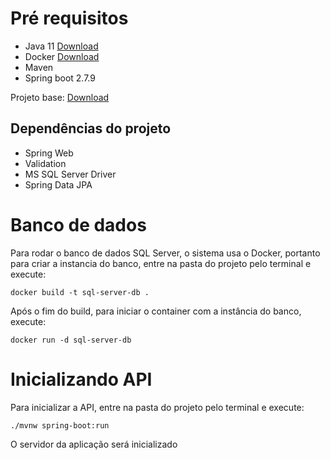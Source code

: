 # Pré requisitos

- Java 11 [Download](https://www.oracle.com/br/java/technologies/javase/jdk11-archive-downloads.html)
- Docker [Download](https://www.docker.com/)
- Maven
- Spring boot 2.7.9

Projeto base: [Download](https://start.spring.io/#!type=maven-project&language=java&platformVersion=2.7.9&packaging=jar&jvmVersion=11&groupId=com.api&artifactId=ficha-paciente&name=ficha-paciente&description=Sistema%20hospitalar%20de%20valida%C3%A7%C3%A3o%20de%20fichas%20de%20pacientes&packageName=com.api.ficha-paciente&dependencies=web,validation,sqlserver,data-jpa)

## Dependências do projeto

- Spring Web
- Validation
- MS SQL Server Driver
- Spring Data JPA

# Banco de dados

Para rodar o banco de dados SQL Server, o sistema usa o Docker, portanto para criar a instancia do banco, entre na pasta do projeto pelo terminal e execute:

```
docker build -t sql-server-db .
```

Após o fim do build, para iniciar o container com a instância do banco, execute:

```
docker run -d sql-server-db
```

# Inicializando API

Para inicializar a API, entre na pasta do projeto pelo terminal e execute:

```
./mvnw spring-boot:run
```

O servidor da aplicação será inicializado
